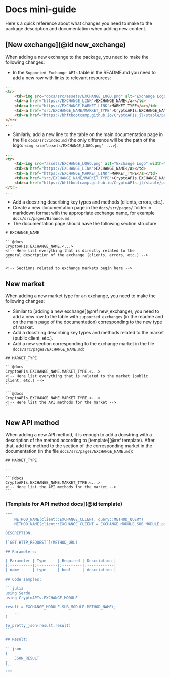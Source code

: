 # Docs mini-guide

Here's a quick reference about what changes you need to make to the package description and documentation when adding new content.

## [New exchange](@id new_exchange)

When adding a new exchange to the package, you need to make the following changes:
- In the `Supported Exchange APIs` table in the README.md you need to add a new row with links to relevant resources:
```html
...
<tr>
    <td><img src="docs/src/assets/EXCHANGE_LOGO.png" alt="Exchange Logo" width="20" height="20"></td>
    <td><a href="https://EXCHANGE_LINK">EXCHANGE_NAME</a></td>
    <td><a href="https://EXCHANGE_MARKET_LINK">MARKET_TYPE</a></td>
    <td><a href="src/EXCHANGE_NAME/MARKET_TYPE">CryptoAPIs.EXCHANGE_NAME.MARKET_TYPE</a></td>
    <td><a href="https://bhftbootcamp.github.io/CryptoAPIs.jl/stable/pages/EXCHANGE_NAME/#MARKET_TYPE">MARKET_TYPE</a></td>
</tr>
...
```
- Similarly, add a new line to the table on the main documentation page in the file `docs/src/index.md` (the only difference will be the path of the logo: `<img src="assets/EXCHANGE_LOGO.png" ...>`).
```html
...
<tr>
    <td><img src="assets/EXCHANGE_LOGO.png" alt="Exchange Logo" width="20" height="20"></td>
    <td><a href="https://EXCHANGE_LINK">EXCHANGE_NAME</a></td>
    <td><a href="https://EXCHANGE_MARKET_LINK">MARKET_TYPE</a></td>
    <td><a href="src/EXCHANGE_NAME/MARKET_TYPE">CryptoAPIs.EXCHANGE_NAME.MARKET_TYPE</a></td>
    <td><a href="https://bhftbootcamp.github.io/CryptoAPIs.jl/stable/pages/EXCHANGE_NAME/#MARKET_TYPE">MARKET_TYPE</a></td>
</tr>
...
```
- Add a docstring describing key types and methods (clients, errors, etc.).
- Create a new documentation page in the `docs/src/pages/` folder in markdown format with the appropriate exchange name, for example `docs/src/pages/Binance.md`.
- The documentation page should have the following section structure:
````
# EXCHANGE_NAME

```@docs
CryptoAPIs.EXCHANGE_NAME.<...>
<!-- Here list everything that is directly related to the
general description of the exchange (clients, errors, etc.) -->
```

<!-- Sections related to exchange markets begin here -->
````

## New market

When adding a new market type for an exchange, you need to make the following changes:
- Similar to [adding a new exchange](@ref new_exchange), you need to add a new row to the table with `supported exchanges` (in the readme and on the main page of the documentation) corresponding to the new type of market.
- Add a docstring describing key types and methods related to the market (public client, etc.).
- Add a new section corresponding to the exchange market in the file `docs/src/pages/EXCHANGE_NAME.md`:
````
## MARKET_TYPE

```@docs
CryptoAPIs.EXCHANGE_NAME.MARKET_TYPE.<...>
<!-- Here list everything that is related to the market (public client, etc.) -->
```

```@docs
CryptoAPIs.EXCHANGE_NAME.MARKET_TYPE.<...>
<!-- Here list the API methods for the market -->
```
````

## New API method

When adding a new API method, it is enough to add a docstring with a description of the method according to [template](@ref template).
After that, add the method to the section of the corresponding market in the documentation (in the file `docs/src/pages/EXCHANGE_NAME.md`):
````
## MARKET_TYPE

...

```@docs
CryptoAPIs.EXCHANGE_NAME.MARKET_TYPE.<...>
<!-- Here list the API methods for the market -->
```
````

### [Template for API method docs](@id template)

````julia
"""
    METHOD_NAME(client::EXCHANGE_CLIENT, query::METHOD_QUERY)
    METHOD_NAME(client::EXCHANGE_CLIENT = EXCHANGE_MODULE.SUB_MODULE.public_client; kw...)

DESCRIPTION.

[`GET HTTP_REQUEST`](METHOD_URL)

## Parameters:

| Parameter | Type     | Required | Description |
|:----------|:---------|:---------|:------------|
| name      | type     | bool     | description |

## Code samples:

```julia
using Serde
using CryptoAPIs.EXCHANGE_MODULE

result = EXCHANGE_MODULE.SUB_MODULE.METHOD_NAME(;
    ...
)

to_pretty_json(result.result)
```

## Result:

```json
{
    JSON_RESULT
}
```
"""
````
